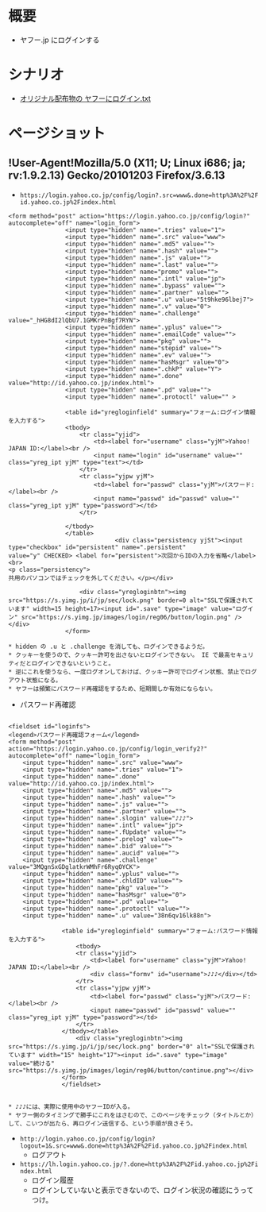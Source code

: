 

# 概要 #

  * ヤフー.jp にログインする

# シナリオ #

  * [オリジナル配布物の ヤフーにログイン.txt](http://code.google.com/p/cowares-wpost/source/browse/trunk/wpost/20110218/%E3%83%A4%E3%83%95%E3%83%BC%E3%81%AB%E3%83%AD%E3%82%B0%E3%82%A4%E3%83%B3.txt)

# ページショット #

## !User-Agent!Mozilla/5.0 (X11; U; Linux i686; ja; rv:1.9.2.13) Gecko/20101203 Firefox/3.6.13 ##

  * `https://login.yahoo.co.jp/config/login?.src=www&.done=http%3A%2F%2Fid.yahoo.co.jp%2Findex.html`
```
<form method="post" action="https://login.yahoo.co.jp/config/login?" autocomplete="off" name="login_form">
                <input type="hidden" name=".tries" value="1">
                <input type="hidden" name=".src" value="www">
                <input type="hidden" name=".md5" value="">
                <input type="hidden" name=".hash" value="">
                <input type="hidden" name=".js" value="">
                <input type="hidden" name=".last" value="">
                <input type="hidden" name="promo" value="">
                <input type="hidden" name=".intl" value="jp">
                <input type="hidden" name=".bypass" value="">
                <input type="hidden" name=".partner" value="">
                <input type="hidden" name=".u" value="5t9hke96lbej7">
                <input type="hidden" name=".v" value="0">
                <input type="hidden" name=".challenge" value="_hHG8dI2lQbU7.1GMKrPnBgf7RYN">
                <input type="hidden" name=".yplus" value="">
                <input type="hidden" name=".emailCode" value="">
                <input type="hidden" name="pkg" value="">
                <input type="hidden" name="stepid" value="">
                <input type="hidden" name=".ev" value="">
                <input type="hidden" name="hasMsgr" value="0">
                <input type="hidden" name=".chkP" value="Y">
                <input type="hidden" name=".done" value="http://id.yahoo.co.jp/index.html">
                <input type="hidden" name=".pd" value="">
                <input type="hidden" name=".protoctl" value="" >
               
                <table id="yregloginfield" summary="フォーム:ログイン情報を入力する">
                <tbody>
                    <tr class="yjid">
                        <td><label for="username" class="yjM">Yahoo! JAPAN ID:</label><br />
                        <input name="login" id="username" value="" class="yreg_ipt yjM" type="text"></td>
                    </tr>
                    <tr class="yjpw yjM">
                        <td><label for="passwd" class="yjM">パスワード:</label><br />
                        <input name="passwd" id="passwd" value="" class="yreg_ipt yjM" type="password"></td>
                    </tr>
               
                </tbody>
                </table>   
                              <div class="persistency yjSt"><input type="checkbox" id="persistent" name=".persistent"
value="y" CHECKED> <label for="persistent">次回からIDの入力を省略</label><br>
<p class="persistency">
共用のパソコンではチェックを外してください。</p></div>

                    <div class="yregloginbtn"><img src="https://s.yimg.jp/i/jp/sec/lock.png" border=0 alt="SSLで保護されています" width=15 height=17><input id=".save" type="image" value="ログイン" src="https://s.yimg.jp/images/login/reg06/button/login.png" /></div>
                </form>   

```
    * hidden の .u と .challenge を消しても、ログインできるようだ。
    * クッキーを使うので、クッキー許可を出さないとログインできない。 IE で最高セキュリティだとログインできないということ。
    * 逆にこれを使うなら、一度ログオンしておけば、クッキー許可でログイン状態、禁止でログアウト状態になる。
    * ヤフーは頻繁にパスワード再確認をするため、短期間しか有効にならない。
  * パスワード再確認
```

<fieldset id="loginfs">
<legend>パスワード再確認フォーム</legend>
<form method="post" action="https://login.yahoo.co.jp/config/login_verify2?" autocomplete="off" name="login_form">
    <input type="hidden" name=".src" value="www">
    <input type="hidden" name=".tries" value="1">
    <input type="hidden" name=".done" value="http://id.yahoo.co.jp/index.html">
    <input type="hidden" name=".md5" value="">
    <input type="hidden" name=".hash" value="">
    <input type="hidden" name=".js" value="">
    <input type="hidden" name=".partner" value="">
    <input type="hidden" name=".slogin" value="♪♪♪">
    <input type="hidden" name=".intl" value="jp">
    <input type="hidden" name=".fUpdate" value="">
    <input type="hidden" name=".prelog" value="">
    <input type="hidden" name=".bid" value="">
    <input type="hidden" name=".aucid" value="">
    <input type="hidden" name=".challenge" value="3MQgnSxGDglatkrWMhFr6RyqOYCK">
    <input type="hidden" name=".yplus" value="">
    <input type="hidden" name=".chldID" value="">
    <input type="hidden" name="pkg" value="">
    <input type="hidden" name="hasMsgr" value="0">
    <input type="hidden" name=".pd" value="">
    <input type="hidden" name=".protoctl" value="">
    <input type="hidden" name=".u" value="38n6qv16lk88n">

               <table id="yregloginfield" summary="フォーム:パスワード情報を入力する">
                   <tbody>
                   <tr class="yjid">
                       <td><label for="username" class="yjM">Yahoo! JAPAN ID:</label><br />
                       <div class="formv" id="username">♪♪♪</div></td>
                   </tr>
                   <tr class="yjpw yjM">
                       <td><label for="passwd" class="yjM">パスワード:</label><br />
                       <input name="passwd" id="passwd" value="" class="yreg_ipt yjM" type="password"></td>
                   </tr>
               </tbody></table>    
                   <div class="yregloginbtn"><img src="https://s.yimg.jp/i/jp/sec/lock.png" border="0" alt="SSLで保護されています" width="15" height="17"><input id=".save" type="image" value="続ける" src="https://s.yimg.jp/images/login/reg06/button/continue.png"></div>
               </form>    
               </fieldset>


```
    * ♪♪♪には、実際に使用中のヤフーIDが入る。
    * ヤフー側のタイミングで勝手にこれをはさむので、このページをチェック（タイトルとか）して、こいつが出たら、再ログイン送信する、という手順が良さそう。
  * `http://login.yahoo.co.jp/config/login?logout=1&.src=www&.done=http%3A%2F%2Fid.yahoo.co.jp%2Findex.html`
    * ログアウト
  * `https://lh.login.yahoo.co.jp/?.done=http%3A%2F%2Fid.yahoo.co.jp%2Findex.html`
    * ログイン履歴
    * ログインしていないと表示できないので、ログイン状況の確認にうってつけ。
